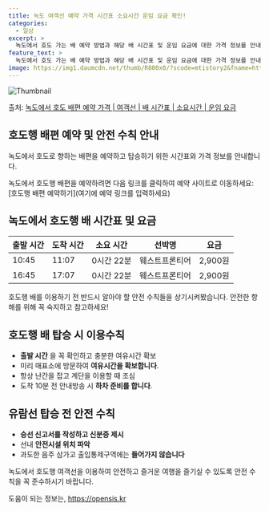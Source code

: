 ```yaml
---
title: 녹도 여객선 예약 가격 시간표 소요시간 운임 요금 확인!
categories:
  - 일상
excerpt: >
  녹도에서 호도 가는 배 예약 방법과 해당 배 시간표 및 운임 요금에 대한 가격 정보를 안내 드리겠습니다. 안전하고 재밋는 호도행 여행을 위해 아래 정보 참고하시기 바랍니다. 호도행 배편 예약하기 👈 클릭녹도에서 호도행 배 시간표출발 시간도착 시간소요 시간선박명요금10:4511:070시간 22분웨스트프론티어2,900원16:4517:070시간 22분웨스트프론티어2,900원호도행 배편 예약하기 👈 클릭녹도에서 호도행 여객선 탑승 시 이용수칙여객선 탑승 전 필수적인 안전 규정들을 알아보겠습니다. 1) 녹도에서 호도행 배 출항시간을 확인합니다. 2) 출항 전 매표소로 미리 가서 충분한 여유시간을 확보합니다. 3) 선박에 탑승합니다. 4) 배가 도착하여 차와 사람이 내리고 나면 탑승합니다. (이때 걸어서 양끝으로 ..
feature_text: >
  녹도에서 호도 가는 배 예약 방법과 해당 배 시간표 및 운임 요금에 대한 가격 정보를 안내 드리겠습니다. 안전하고 재밋는 호도행 여행을 위해 아래 정보 참고하시기 바랍니다. 호도행 배편 예약하기 👈 클릭녹도에서 호도행 배 시간표출발 시간도착 시간소요 시간선박명요금10:4511:070시간 22분웨스트프론티어2,900원16:4517:070시간 22분웨스트프론티어2,900원호도행 배편 예약하기 👈 클릭녹도에서 호도행 여객선 탑승 시 이용수칙여객선 탑승 전 필수적인 안전 규정들을 알아보겠습니다. 1) 녹도에서 호도행 배 출항시간을 확인합니다. 2) 출항 전 매표소로 미리 가서 충분한 여유시간을 확보합니다. 3) 선박에 탑승합니다. 4) 배가 도착하여 차와 사람이 내리고 나면 탑승합니다. (이때 걸어서 양끝으로 ..
image: https://img1.daumcdn.net/thumb/R800x0/?scode=mtistory2&fname=https%3A%2F%2Fblog.kakaocdn.net%2Fdn%2FCXAHr%2FbtsHDLTmLEz%2FKvIVskbTj50EUlTemm2iC0%2Fimg.webp
---
```


![Thumbnail](https://img1.daumcdn.net/thumb/R800x0/?scode=mtistory2&fname=https%3A%2F%2Fblog.kakaocdn.net%2Fdn%2FCXAHr%2FbtsHDLTmLEz%2FKvIVskbTj50EUlTemm2iC0%2Fimg.webp)

<p>출처: <a href="https://opensis.kr/entry/%EB%85%B9%EB%8F%84%EC%97%90%EC%84%9C-%ED%98%B8%EB%8F%84-%EB%B0%B0%ED%8E%B8-%EC%98%88%EC%95%BD-%EA%B0%80%EA%B2%A9-%EC%97%AC%EA%B0%9D%EC%84%A0-%EB%B0%B0-%EC%8B%9C%EA%B0%84%ED%91%9C-%EC%86%8C%EC%9A%94%EC%8B%9C%EA%B0%84-%EC%9A%B4%EC%9E%84-%EC%9A%94%EA%B8%88" rel="dofollow">녹도에서 호도 배편 예약 가격 | 여객선 | 배 시간표 | 소요시간 | 운임 요금</a> </p>

## 호도행 배편 예약 및 안전 수칙 안내

녹도에서 호도로 향하는 배편을 예약하고 탑승하기 위한 시간표와 가격 정보를 안내합니다.

녹도에서 호도행 배편을 예약하려면 다음 링크를 클릭하여 예약 사이트로 이동하세요: [호도행 배편 예약하기](여기에 예약 링크를 입력하세요)

## 녹도에서 호도행 배 시간표 및 요금

**출발 시간** | **도착 시간** | **소요 시간** | **선박명** | **요금**  
---|---|---|---|---  
10:45 | 11:07 | 0시간 22분 | 웨스트프론티어 | 2,900원  
16:45 | 17:07 | 0시간 22분 | 웨스트프론티어 | 2,900원  
  
호도행 배를 이용하기 전 반드시 알아야 할 안전 수칙들을 상기시켜봤습니다. 안전한 항해를 위해 꼭 숙지하고 참고하세요!

## 호도행 배 탑승 시 이용수칙

  * **출발 시간** 을 꼭 확인하고 충분한 여유시간 확보
  * 미리 매표소에 방문하여 **여유시간을 확보합니다**.
  * 항상 난간을 잡고 계단을 이용할 때 조심
  * 도착 10분 전 안내방송 시 **하차 준비를 합니다**.

## 유람선 탑승 전 안전 수칙

  * **승선 신고서를 작성하고 신분증 제시**
  * 선내 **안전시설 위치 파악**
  * 과도한 음주 삼가고 출입통제구역에는 **들어가지 않습니다**

녹도에서 호도행 여객선을 이용하여 안전하고 즐거운 여행을 즐기실 수 있도록 안전 수칙을 꼭 준수하시기 바랍니다.

 

도움이 되는 정보는, <a href="https://opensis.kr" rel="dofollow">https://opensis.kr</a>


